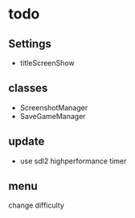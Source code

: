 # todo

## Settings

- titleScreenShow

## classes

- ScreenshotManager
- SaveGameManager

## update

- use sdl2 highperformance timer


## menu

 change difficulty
